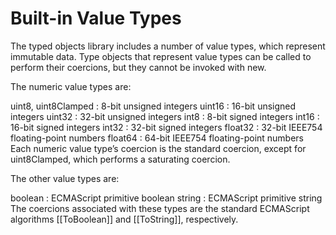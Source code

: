 # Built-in Value Types  



The typed objects library includes a number of value types, which represent immutable data. Type objects that represent value types can be called to perform their coercions, but they cannot be invoked with new.

The numeric value types are:

uint8, uint8Clamped : 8-bit unsigned integers
uint16 : 16-bit unsigned integers
uint32 : 32-bit unsigned integers
int8 : 8-bit signed integers
int16 : 16-bit signed integers
int32 : 32-bit signed integers
float32 : 32-bit IEEE754 floating-point numbers
float64 : 64-bit IEEE754 floating-point numbers
Each numeric value type’s coercion is the standard coercion, except for uint8Clamped, which performs a saturating coercion.

The other value types are:

boolean : ECMAScript primitive boolean
string : ECMAScript primitive string
The coercions associated with these types are the standard ECMAScript algorithms [[ToBoolean]] and [[ToString]], respectively.







